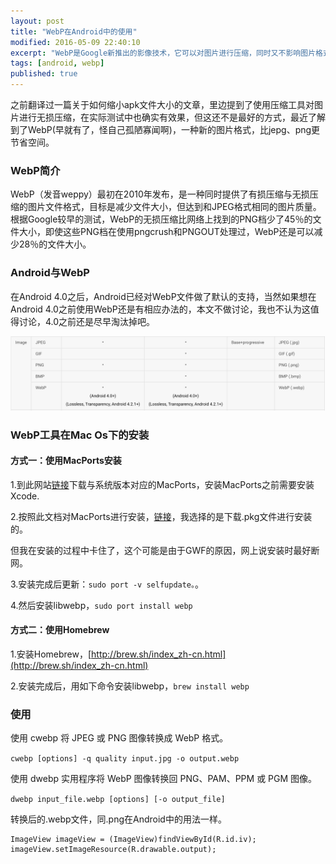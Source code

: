 ```yaml
---
layout: post
title: "WebP在Android中的使用"
modified: 2016-05-09 22:40:10
excerpt: "WebP是Google新推出的影像技术，它可以对图片进行压缩，同时又不影响图片格式兼容与实际清晰度"
tags: [android, webp]
published: true
---
```

之前翻译过一篇关于如何缩小apk文件大小的文章，里边提到了使用压缩工具对图片进行无损压缩，在实际测试中也确实有效果，但这还不是最好的方式，最近了解到了WebP(早就有了，怪自己孤陋寡闻啊)，一种新的图片格式，比jepg、png更节省空间。

### WebP简介
WebP（发音weppy）最初在2010年发布，是一种同时提供了有损压缩与无损压缩的图片文件格式，目标是减少文件大小，但达到和JPEG格式相同的图片质量。根据Google较早的测试，WebP的无损压缩比网络上找到的PNG档少了45％的文件大小，即使这些PNG档在使用pngcrush和PNGOUT处理过，WebP还是可以减少28％的文件大小。

### Android与WebP
在Android 4.0之后，Android已经对WebP文件做了默认的支持，当然如果想在Android 4.0之前使用WebP还是有相应办法的，本文不做讨论，我也不认为这值得讨论，4.0之前还是尽早淘汰掉吧。

<img src="../../images/android/supported_image.png"/>


### WebP工具在Mac Os下的安装
#### 方式一：使用MacPorts安装
1.到此网站[链接](http://distfiles.macports.org/MacPorts/)下载与系统版本对应的MacPorts，安装MacPorts之前需要安装Xcode.

2.按照此文档对MacPorts进行安装，[链接](https://guide.macports.org/#installing.macports)，我选择的是下载.pkg文件进行安装的。

但我在安装的过程中卡住了，这个可能是由于GWF的原因，网上说安装时最好断网。

3.安装完成后更新：`sudo port -v selfupdate。`。

4.然后安装libwebp，`sudo port install webp`

#### 方式二：使用Homebrew
1.安装Homebrew，[http://brew.sh/index_zh-cn.html](http://brew.sh/index_zh-cn.html)

2.安装完成后，用如下命令安装libwebp，`brew install webp`

### 使用
使用 cwebp 将 JPEG 或 PNG 图像转换成 WebP 格式。

`cwebp [options] -q quality input.jpg -o output.webp`

使用 dwebp 实用程序将 WebP 图像转换回 PNG、PAM、PPM 或 PGM 图像。

`dwebp input_file.webp [options] [-o output_file]`

转换后的.webp文件，同.png在Android中的用法一样。

	ImageView imageView = (ImageView)findViewById(R.id.iv);
	imageView.setImageResource(R.drawable.output);
